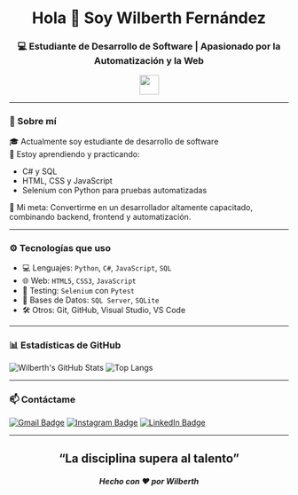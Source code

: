 <h1 align="center">Hola 👋 Soy Wilberth Fernández</h1>
<h3 align="center">💻 Estudiante de Desarrollo de Software | Apasionado por la Automatización y la Web</h3>

<p align="center">
  <img src="https://media.giphy.com/media/hvRJCLFzcasrR4ia7z/giphy.gif" width="35" />
</p>

---

### 🚀 Sobre mí

🎓 Actualmente soy estudiante de desarrollo de software  
📘 Estoy aprendiendo y practicando:
- C# y SQL
- HTML, CSS y JavaScript
- Selenium con Python para pruebas automatizadas

🌟 Mi meta: Convertirme en un desarrollador altamente capacitado, combinando backend, frontend y automatización.

---

### ⚙️ Tecnologías que uso

- 💻 Lenguajes: `Python`, `C#`, `JavaScript`, `SQL`
- 🌐 Web: `HTML5`, `CSS3`, `JavaScript`
- 🧪 Testing: `Selenium` con `Pytest`
- 💾 Bases de Datos: `SQL Server`, `SQLite`
- 🛠️ Otros: Git, GitHub, Visual Studio, VS Code

---

### 📊 Estadísticas de GitHub

![Wilberth's GitHub Stats](https://github-readme-stats.vercel.app/api?username=Wibe2332&show_icons=true&theme=tokyonight)
![Top Langs](https://github-readme-stats.vercel.app/api/top-langs/?username=Wibe2332&layout=compact&theme=tokyonight)

---

### 📫 Contáctame

[![Gmail Badge](https://img.shields.io/badge/-wilberthgalva@gmail.com-c14438?style=flat&logo=Gmail&logoColor=white)](mailto:wilberthgalva@gmail.com)
[![Instagram Badge](https://img.shields.io/badge/-@wilberthdev-833AB4?style=flat&logo=instagram&logoColor=white)](https://www.instagram.com/wilberthdev)
[![LinkedIn Badge](https://img.shields.io/badge/-Wilberth%20Fernandez-blue?style=flat&logo=Linkedin&logoColor=white)](https://www.linkedin.com/in/wilberth-fernandez-22b22a368/)

---

<h2 align="center">“La disciplina supera al talento”</h2>
<h5 align="center">Hecho con ❤️ por Wilberth</h5>
